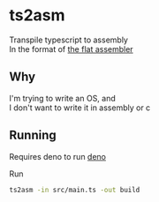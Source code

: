 # ts2asm
Transpile typescript to assembly<br/>
In the format of [the flat assembler](https://flatassembler.net/)

## Why
I'm trying to write an OS, and<br>
I don't want to write it in assembly or c<br>

## Running
Requires deno to run
[deno](https://deno.land/)

Run
```bash
ts2asm -in src/main.ts -out build
```

